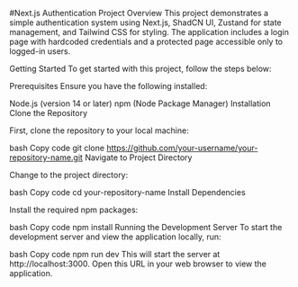 #Next.js Authentication Project
Overview
This project demonstrates a simple authentication system using Next.js, ShadCN UI, Zustand for state management, and Tailwind CSS for styling. The application includes a login page with hardcoded credentials and a protected page accessible only to logged-in users.

Getting Started
To get started with this project, follow the steps below:

Prerequisites
Ensure you have the following installed:

Node.js (version 14 or later)
npm (Node Package Manager)
Installation
Clone the Repository

First, clone the repository to your local machine:

bash
Copy code
git clone https://github.com/your-username/your-repository-name.git
Navigate to Project Directory

Change to the project directory:

bash
Copy code
cd your-repository-name
Install Dependencies

Install the required npm packages:

bash
Copy code
npm install
Running the Development Server
To start the development server and view the application locally, run:

bash
Copy code
npm run dev
This will start the server at http://localhost:3000. Open this URL in your web browser to view the application.
